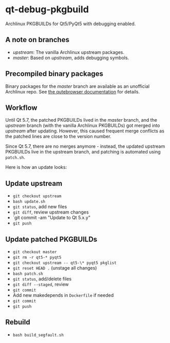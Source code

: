 # qt-debug-pkgbuild

Archlinux PKGBUILDs for Qt5/PyQt5 with debugging enabled.

## A note on branches

* *upstream*: The vanilla Archlinux upstream packages.
* *master*: Based on *upstream*, adds debugging symbols.

## Precompiled binary packages

Binary packages for the *master* branch are available as an unofficial
Archlinux repo. See [the qutebrowser documentation](https://github.com/The-Compiler/qutebrowser/blob/master/doc/stacktrace.asciidoc#archlinux)
for details.

## Workflow

Until Qt 5.7, the patched PKGBUILDs lived in the *master* branch, and the
*upstream* branch (with the vanilla Archlinux PKGBUILDs) got merged into
*upstream* after updating. However, this caused frequent merge conflicts as the
patched lines are close to the version number.

Since Qt 5.7, there are no merges anymore - instead, the updated upstream
PKGBUILDs live in the upstream branch, and patching is automated using
`patch.sh`.

Here is how an update looks:

## Update upstream

- `git checkout upstream`
- `bash update.sh`
- `git status`, add new files
- `git diff`, review upstream changes
- `git commit -am "Update to Qt 5.x.y"
- `git push`

## Update patched PKGBUILDs

- `git checkout master`
- `git rm -r qt5-* pyqt5`
- `git checkout upstream -- qt5-\* pyqt5 pkglist`
- `git reset HEAD .` (unstage all changes)
- `bash patch.sh`
- `git status`, add/delete files
- `git diff --staged`, review
- `git commit`
- Add new makedepends in `Dockerfile` if needed
- `git commit`
- `git push`

## Rebuild

- `bash build_segfault.sh`
